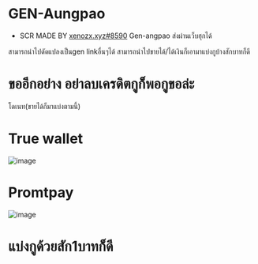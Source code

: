# GEN-Aungpao
* SCR MADE BY [xenozx.xyz#8590](https://files.catbox.moe/mc8lff.png)
Gen-angpao ส่งผ่านเว็บฮุกได้

สามารถนำไปดัดแปลงเป็นgen linkอื่นๆได้
สามารถนำไปขายได้/ได้เงินก็เอามาแบ่งกูบ้างสักบาทก็ดี
# ขออีกอย่าง อย่าลบเครดิตกูก็พอกูขอล่ะ
โดเนท(ขายได้ก็มาแบ่งตามนี้) 
# True wallet
![image](https://files.catbox.moe/0cjmqn.jpg)
# Promtpay
![image](https://files.catbox.moe/5qeuw4.jpg)

# แบ่งกูด้วยสัก1บาทก็ดี
